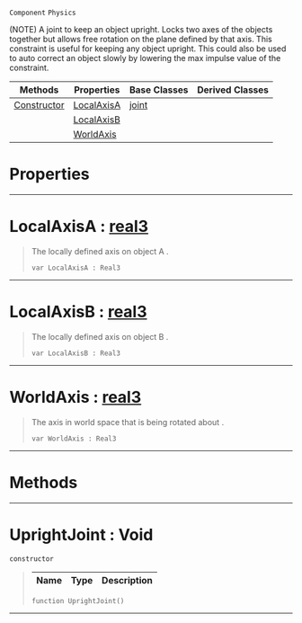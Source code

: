  `Component` `Physics`



(NOTE) A joint to keep an object upright. Locks two axes of the objects together but allows free rotation on the plane defined by that axis. This constraint is useful for keeping any object upright. This could also be used to auto correct an object slowly by lowering the max impulse value of the constraint.

|Methods|Properties|Base Classes|Derived Classes|
|---|---|---|---|
|[ Constructor](https://github.com/ArendDanielek/ZeroDocsTest/blob/master/code_reference/class_reference/uprightjoint.markdown#uprightjoint-void)|[ LocalAxisA](https://github.com/ArendDanielek/ZeroDocsTest/blob/master/code_reference/class_reference/uprightjoint.markdown#localaxisa-zero-engine-d)|[joint](https://github.com/ArendDanielek/ZeroDocsTest/blob/master/code_reference/class_reference/joint.markdown)| |
| |[ LocalAxisB](https://github.com/ArendDanielek/ZeroDocsTest/blob/master/code_reference/class_reference/uprightjoint.markdown#localaxisb-zero-engine-d)| | |
| |[ WorldAxis](https://github.com/ArendDanielek/ZeroDocsTest/blob/master/code_reference/class_reference/uprightjoint.markdown#worldaxis-zero-engine-do)| | |


 #  Properties


---  
 #  LocalAxisA : [real3](https://github.com/ArendDanielek/ZeroDocsTest/blob/master/code_reference/zilch_base_types/real3.markdown)

> The locally defined axis on object A . 
> ``` lang=cpp, name=Zilch
> var LocalAxisA : Real3


---  
 #  LocalAxisB : [real3](https://github.com/ArendDanielek/ZeroDocsTest/blob/master/code_reference/zilch_base_types/real3.markdown)

> The locally defined axis on object B . 
> ``` lang=cpp, name=Zilch
> var LocalAxisB : Real3


---  
 #  WorldAxis : [real3](https://github.com/ArendDanielek/ZeroDocsTest/blob/master/code_reference/zilch_base_types/real3.markdown)

> The axis in world space that is being rotated about . 
> ``` lang=cpp, name=Zilch
> var WorldAxis : Real3


---  
 #  Methods


---  
 #  UprightJoint : Void

 `constructor`

> 
> |Name|Type|Description|
> |---|---|---|
> ``` lang=cpp, name=Zilch
> function UprightJoint()
> ``` 


---  
 
  
  
  
  
  
  
  

 